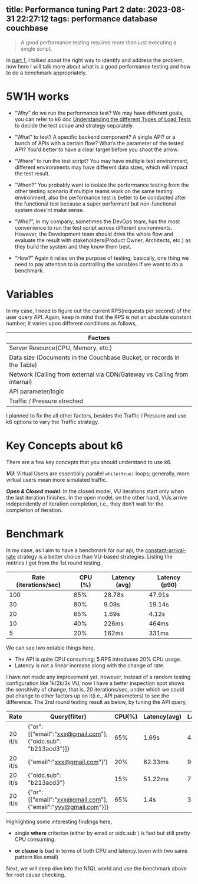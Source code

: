 title: Performance tuning Part 2
date: 2023-08-31 22:27:12
tags: performance database couchbase
---

> A good performance testing requires more than just executing a single script.

In [part 1](https://xavierchow.github.io/2023/08/29/Performance-tuning-part1/), I talked about the right way to identify and address the problem, now here I will talk more about what is a good performance testing and how to do a benchmark appropriately.

<!--more-->
# 5W1H works

* “Why” do we run the performance test? We may have different goals, you can refer to k6 doc [Understanding the different Types of Load Tests](https://k6.io/docs/test-types/load-test-types/#different-tests-for-different-goals) to decide the test scope and strategy separately.

* “What” to test? A specific backend component? A single API? or a bunch of APIs with a certain flow? What’s the parameter of the tested API? You'd better to have a clear target before you shoot the arrow.

* “Where” to run the test script? You may have multiple test environment, different environments may have different data sizes, which will impact the test result.

* “When?” You probably want to isolate the performance testing from the other testing scenario if multiple teams work on the same testing environment, also the performance test is better to be conducted after the functional test because a super performant but non-functional system does'nt make sense. 

* “Who?”,  in my company, sometimes the DevOps team, has the most convenience to run the test script across different environments. However, the Development team should drive the whole flow and evaluate the result with stakeholders(Product Owner, Architects, etc.) as they build the system and they know them best.

* “How?” Again it relies on the purpose of testing; basically, one thing we need to pay attention to is controlling the variables if we want to do a benchmark.

# Variables

In my case, I need to figure out the current RPS(requests per second) of the user query API. Again, keep in mind that the RPS is not an absolute constant number; it varies upon different conditions as follows,

| Factors |
|------|
| Server Resource(CPU, Memory, etc.) |
| Data size (Documents in the Couchbase Bucket, or records in the Table) |
| Network (Calling from external via CDN/Gateway vs Calling from internal) |
| API parameter/logic |
| Traffic / Pressure streched|

I planned to fix the all other factors, besides the Traffic / Pressure and use k6 options to vary the Traffic strategy.


# Key Concepts about k6
There are a few key concepts that you should understand to use k6.

***VU***:  Virtual Users are essentially parallel `while(true)` loops; generally, more virtual users mean more simulated traffic.

***Open & Closed model***:  In the closed model, VU iterations start only when the last iteration finishes. In the open model, on the other hand, VUs arrive independently of iteration completion, i.e., they don’t wait for the completion of iteration.

# Benchmark

In my case, as I aim to have a benchmark for our api, the [constant-arrival-rate](https://k6.io/docs/using-k6/scenarios/executors/constant-arrival-rate/) strategy is a better choice than VU-based strategies. 
Listing the metrics I got from the 1st round testing.

| Rate (iterations/sec) | CPU (%) | Latency (avg) | Latency (p90)|
|-----------------------|---------|---------------|--------------|
|  100 | 85% | 28.78s | 47.91s |
| 30 | 80% | 9.09s | 19.14s |
| 20 | 65% | 1.69s | 4.12s |
| 10 | 40% | 226ms | 464ms |
|  5 | 20% | 162ms | 331ms |

We can see two notable things here,

* The API is quite CPU consuming; 5 RPS introduces 20% CPU usage.
* Latency is not a linear increase along with the change of rate.

I have not made any improvement yet, however, instead of a random testing configuration like 1k/2k/3k VU, now I have a better inspection spot shows the sensitivity of change, that is, 20 iterations/sec, under which we could put change to other factors up on it(i.e., API parameters) to see the difference.
The 2nd round testing result as below, by tuning the API query,

|Rate |Query(filter)| CPU(%) | Latency(avg) | Latency(p90) |
|-----|---------------|--------|--------------|--------------|
|20 it/s | {"or":[{"email":"xxx@gmail.com"},{"oidc.sub":<br/>"b213acd3"}]} | 65% | 1.69s| 4.12s |
|20 it/s| {"email":"xxx@gmail.com"}')    | 20% | 62.33ms | 95.66ms|
|20 it/s | {"oidc.sub":<br/>"b213acd3"}       | 15% | 51.22ms | 77.93ms|
|20 it/s | {"or":[{"email":"xxx@gmail.com"},{"email":"yyy@gmail.com"}]} | 65% | 1.4s | 3.02s|


Highlighting some interesting findings here,

* single **where** criterion (either by email or oidc.sub ) is fast but still pretty CPU consuming.

* **or clause** is bad in terms of both CPU and latency.(even with two same pattern like email)


Next, we will deep dive into the N1QL world and use the benchmark above for root cause checking.

